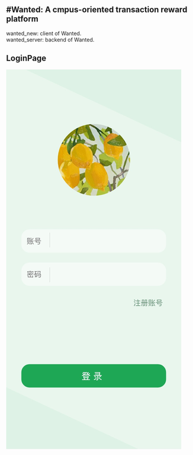 #Wanted: A cmpus-oriented transaction reward platform
----------------------------------------------
wanted_new: client of Wanted.<br/>
wanted_server: backend of Wanted.<br/>
## LoginPage
![LoginPage](https://github.com/kawaiwu2001/Wanted/blob/master/IMG/IMG_3294.JPG?raw=true#w80)
